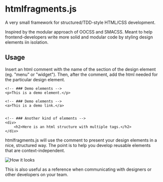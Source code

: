 htmlfragments.js
================

A very small framework for structured/TDD-style HTML/CSS development.

Inspired by the modular approach of OOCSS and SMACSS. Meant to help frontend-developers write more solid and modular code by styling design elements iin isolation.

Usage
---

Insert an html comment with the name of the section of the design element (eg. "menu" or "widget").
Then, after the comment, add the html needed for the particular design element.

	<!-- ### Demo elements -->
    <p>This is a demo element.</p>

    <!-- ### Demo elements -->
    <a>This is a demo link.</a>


    <!-- ### Another kind of elements -->
    <div>
        <h2>Here is an html structure with multiple tags.</h2>
    </div>

htmlfragments.js will use the comment to present your design elements in a nice, structured way.
The point is to help you develop reusable elements that are context-independent.

![How it looks](https://github.com/jakobloekke/htmlfragments.js/raw/master/demo/preview.png)

This is also useful as a reference when communicating with designers or other developers on your team.